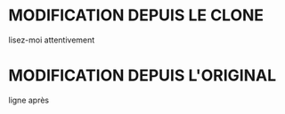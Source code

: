 # MODIFICATION DEPUIS LE CLONE

lisez-moi attentivement

# MODIFICATION DEPUIS L'ORIGINAL

ligne après